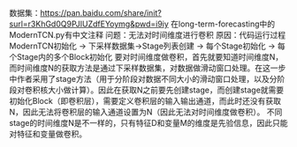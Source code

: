数据集：https://pan.baidu.com/share/init?surl=r3KhGd0Q9PJIUZdfEYoymg&pwd=i9iy
在long-term-forecasting中的ModernTCN.py有中文注释
问题：无法对时间维度进行卷积
原因：代码运行过程ModernTCN初始化 → 下采样数据集→Stage列表创建 → 每个Stage初始化 → 每个Stage内的多个Block初始化
要对时间维度做卷积，首先就要知道时间维度N，而时间维度N的获取方法是通过下采样数据集，对数据做滑动窗口处理。在这一步中作者采用了stage方法（用于分阶段对数据不同大小的滑动窗口处理，以及分阶段对卷积核大小做计算）。因此在获取N之前要先创建stage，而创建stage就需要初始化Block（即卷积层），需要定义卷积层的输入输出通道，而此时还没有获取N，因此无法将卷积层的输入通道设置为N（因此无法对时间维度做卷积）。
不同stage的时间维度N是不一样的，只有特征D和变量M的维度是先验信息，因此只能对特征和变量做卷积。
